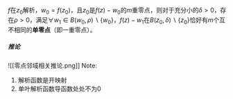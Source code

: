 $f$在$z_0$解析，$w_0 = f(z_0)$，且$z_0$是$f(z)-w_0$的$m$重零点，则对于充分小的$\delta >0$，存在$\rho >0$，满足$\forall w_1\in B(w_0, \rho)\backslash\{w_0\}$，$f(z)-w_1$在$B(z_0, \delta)\backslash\{z_0\}$恰好有$m$个互不相同的**单零点**（即一重零点）。

##### 推论
![[零点邻域相关推论.png]]
Note:
1. 解析函数是开映射
2. 单叶解析函数导函数处处不为0